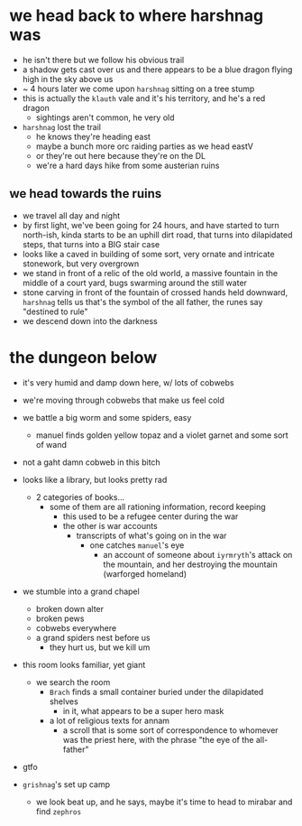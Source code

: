 # we head back to where harshnag was
- he isn't there but we follow his obvious trail
- a shadow gets cast over us and there appears to be a blue dragon flying high in the sky above us
- ~ 4 hours later we come upon `harshnag` sitting on a tree stump
- this is actually the `klauth` vale and it's his territory, and he's a red dragon
    - sightings aren't common, he very old
- `harshnag` lost the trail
    - he knows they're heading east
    - maybe a bunch more orc raiding parties as we head eastV
    - or they're out here because they're on the DL
    - we're a hard days hike from some austerian ruins

## we head towards the ruins
- we travel all day and night
- by first light, we've been going for 24 hours, and have started to turn north-ish, kinda starts to be an uphill dirt road, that turns into dilapidated steps, that turns into a BIG stair case
- looks like a caved in building of some sort, very ornate and intricate stonework, but very overgrown
- we stand in front of a relic of the old world, a massive fountain in the middle of a court yard, bugs swarming around the still water
- stone carving in front of the fountain of crossed hands held downward, `harshnag` tells us that's the symbol of the all father, the runes say "destined to rule"
- we descend down into the darkness

# the dungeon below
- it's very humid and damp down here, w/ lots of cobwebs
- we're moving through cobwebs that make us feel cold
- we battle a big worm and some spiders, easy
    - manuel finds golden yellow topaz and a violet garnet and some sort of wand

- not a gaht damn cobweb in this bitch
- looks like a library, but looks pretty rad
    - 2 categories of books...
        - some of them are all rationing information, record keeping
            - this used to be a refugee center during the war
            - the other is war accounts
                - transcripts of what's going on in the war
                    - one catches `manuel`'s eye
                        - an account of someone about `iyrmryth`'s attack on the mountain, and her destroying the mountain (warforged homeland)
- we stumble into a grand chapel
    - broken down alter
    - broken pews
    - cobwebs everywhere
    - a grand spiders nest before us
        - they hurt us, but we kill um
- this room looks familiar, yet giant
    - we search the room
        - `Brach` finds a small container buried under the dilapidated shelves
            - in it, what appears to be a super hero mask
        - a lot of religious texts for annam
            - a scroll that is some sort of correspondence to whomever was the priest here, with the phrase "the eye of the all-father"
- gtfo
- `grishnag`'s set up camp
    - we look beat up, and he says, maybe it's time to head to mirabar and find `zephros`
